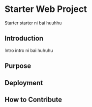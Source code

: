 # Starter Web Project
Starter starter ni bai huuhhu
## Introduction
Intro intro ni bai huhuhu
## Purpose 

## Deployment

## How to Contribute